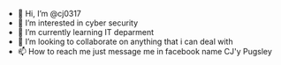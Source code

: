- 👋 Hi, I’m @cj0317
- 👀 I’m interested in cyber security
- 🌱 I’m currently learning IT deparment
- 💞️ I’m looking to collaborate on anything that i can deal with
- 📫 How to reach me just message me in facebook name CJ'y Pugsley

<!---
cj0317/cj0317 is a ✨ special ✨ repository because its `README.md` (this file) appears on your GitHub profile.
You can click the Preview link to take a look at your changes.
--->

